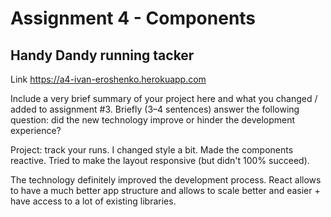 Assignment 4 - Components
===

## Handy Dandy running tacker

Link https://a4-ivan-eroshenko.herokuapp.com

Include a very brief summary of your project here and what you changed / added to assignment #3. Briefly (3–4 sentences) answer the following question: did the new technology improve or hinder the development experience?

Project: track your runs. I changed style a bit. Made the components reactive. Tried to make the layout responsive (but didn't 100% succeed).
 
The technology definitely improved the development process. React allows to have a much better app structure and allows to scale better and easier + have access to a lot of existing libraries.
